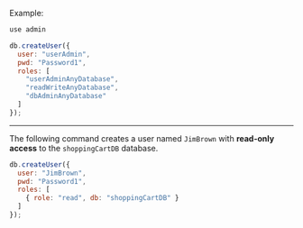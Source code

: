 Example:
```javascript
use admin

db.createUser({
  user: "userAdmin",
  pwd: "Password1",
  roles: [
    "userAdminAnyDatabase",
    "readWriteAnyDatabase",
    "dbAdminAnyDatabase"
  ]
});

```
---

The following command creates a user named `JimBrown` with **read-only access** to the `shoppingCartDB` database.

```javascript
db.createUser({
  user: "JimBrown",
  pwd: "Password1",
  roles: [
    { role: "read", db: "shoppingCartDB" }
  ]
});
```


